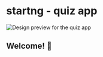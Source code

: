 # startng - quiz app

![Design preview for the quiz app](https://res.cloudinary.com/dzfz6iwon/image/upload/v1588926260/1_oup8wi.png)

## Welcome! 👋

